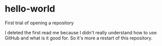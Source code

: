 # hello-world
First trial of opening a repository

I deleted the first read me because I didn't really understand how to use GitHub and what is it good for. So it's more a restart of this repository.
